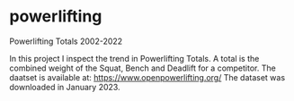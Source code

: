 # powerlifting
Powerlifting Totals 2002-2022

In this project I inspect the trend in Powerlifting Totals. A total is the combined weight of the Squat, Bench and Deadlift for a competitor.
The daatset is available at: https://www.openpowerlifting.org/
The dataset was downloaded in January 2023.
